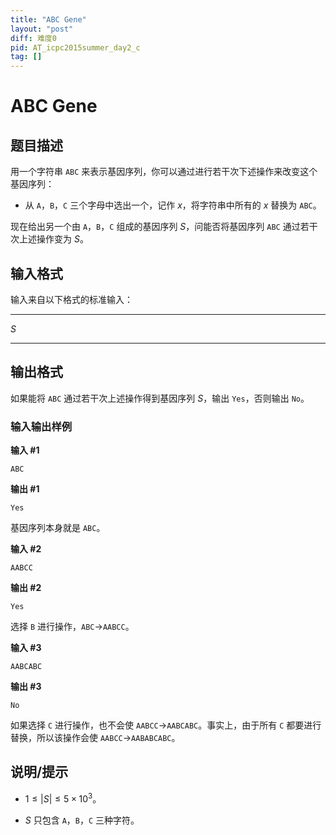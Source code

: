 ```yaml
---
title: "ABC Gene"
layout: "post"
diff: 难度0
pid: AT_icpc2015summer_day2_c
tag: []
---
```


# ABC Gene

## 题目描述

用一个字符串 `ABC` 来表示基因序列，你可以通过进行若干次下述操作来改变这个基因序列：

* 从 `A`，`B`，`C` 三个字母中选出一个，记作 $x$，将字符串中所有的 $x$ 替换为 `ABC`。

现在给出另一个由 `A`，`B`，`C` 组成的基因序列 $S$，问能否将基因序列 `ABC` 通过若干次上述操作变为 $S$。

## 输入格式

输入来自以下格式的标准输入：

---

$S$

---

## 输出格式

如果能将 `ABC` 通过若干次上述操作得到基因序列 $S$，输出 `Yes`，否则输出 `No`。

### 输入输出样例

**输入 #1**

```plain
ABC
```

**输出 #1**

```plain
Yes
```

基因序列本身就是 `ABC`。

**输入 #2**

```plain
AABCC
```

**输出 #2**

```plain2
Yes
```

选择 `B` 进行操作，`ABC`$\rightarrow$`AABCC`。

**输入 #3**

```plain
AABCABC
```

**输出 #3**

```plain
No
```

如果选择 `C` 进行操作，也不会使 `AABCC`$\rightarrow$`AABCABC`。事实上，由于所有 `C` 都要进行替换，所以该操作会使 `AABCC`$\rightarrow$`AABABCABC`。

## 说明/提示

* $1 \le |S| \le 5\times 10^3$。

* $S$ 只包含 `A`，`B`，`C` 三种字符。

